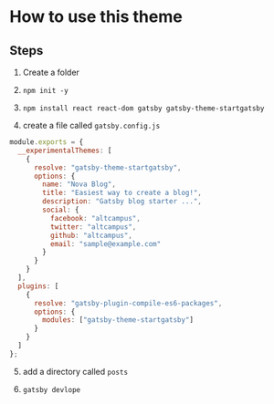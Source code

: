 # How to use this theme

## Steps

1. Create a folder

2. `npm init -y`

3. `npm install react react-dom gatsby gatsby-theme-startgatsby`

4. create a file called `gatsby.config.js`

```js
module.exports = {
  __experimentalThemes: [
    {
      resolve: "gatsby-theme-startgatsby",
      options: {
        name: "Nova Blog",
        title: "Easiest way to create a blog!",
        description: "Gatsby blog starter ...",
        social: {
          facebook: "altcampus",
          twitter: "altcampus",
          github: "altcampus",
          email: "sample@example.com"
        }
      }
    }
  ],
  plugins: [
    {
      resolve: "gatsby-plugin-compile-es6-packages",
      options: {
        modules: ["gatsby-theme-startgatsby"]
      }
    }
  ]
};
```
5. add a directory called `posts`

6. `gatsby devlope`
